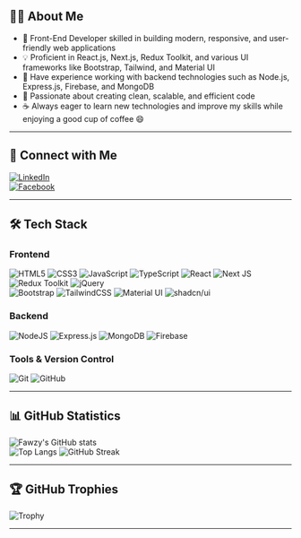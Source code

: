 ## 👨‍💻 About Me
- 🌱 Front-End Developer skilled in building modern, responsive, and user-friendly web applications  
- 💡 Proficient in React.js, Next.js, Redux Toolkit, and various UI frameworks like Bootstrap, Tailwind, and Material UI  
- 🚀 Have experience working with backend technologies such as Node.js, Express.js, Firebase, and MongoDB  
- 🎯 Passionate about creating clean, scalable, and efficient code  
- ☕ Always eager to learn new technologies and improve my skills while enjoying a good cup of coffee 😄  

---

## 🔗 Connect with Me
[![LinkedIn](https://img.shields.io/badge/LinkedIn-0077B5?style=for-the-badge&logo=linkedin&logoColor=white)](https://www.linkedin.com/in/fawzy-basuony-0592b32a6/)  
[![Facebook](https://img.shields.io/badge/Facebook-1877F2?style=for-the-badge&logo=facebook&logoColor=white)](https://www.facebook.com/)  

---

## 🛠️ Tech Stack  

### Frontend  
![HTML5](https://img.shields.io/badge/html5-%23E34F26.svg?style=for-the-badge&logo=html5&logoColor=white) 
![CSS3](https://img.shields.io/badge/css3-%231572B6.svg?style=for-the-badge&logo=css3&logoColor=white) 
![JavaScript](https://img.shields.io/badge/javascript-%23323330.svg?style=for-the-badge&logo=javascript&logoColor=%23F7DF1E) 
![TypeScript](https://img.shields.io/badge/typescript-%23007ACC.svg?style=for-the-badge&logo=typescript&logoColor=white) 
![React](https://img.shields.io/badge/react-%2320232a.svg?style=for-the-badge&logo=react&logoColor=%2361DAFB) 
![Next JS](https://img.shields.io/badge/Next-black?style=for-the-badge&logo=next.js&logoColor=white) 
![Redux Toolkit](https://img.shields.io/badge/redux_toolkit-764ABC?style=for-the-badge&logo=redux&logoColor=white) 
![jQuery](https://img.shields.io/badge/jquery-%230769AD.svg?style=for-the-badge&logo=jquery&logoColor=white)  
![Bootstrap](https://img.shields.io/badge/bootstrap-%23563D7C.svg?style=for-the-badge&logo=bootstrap&logoColor=white) 
![TailwindCSS](https://img.shields.io/badge/tailwindcss-%2338B2AC.svg?style=for-the-badge&logo=tailwind-css&logoColor=white) 
![Material UI](https://img.shields.io/badge/materialui-%230081CB.svg?style=for-the-badge&logo=mui&logoColor=white) 
![shadcn/ui](https://img.shields.io/badge/shadcn/ui-000000?style=for-the-badge&logo=radixui&logoColor=white)  

### Backend  
![NodeJS](https://img.shields.io/badge/node.js-6DA55F?style=for-the-badge&logo=node.js&logoColor=white) 
![Express.js](https://img.shields.io/badge/express.js-%23404d59.svg?style=for-the-badge&logo=express&logoColor=%2361DAFB) 
![MongoDB](https://img.shields.io/badge/MongoDB-%234ea94b.svg?style=for-the-badge&logo=mongodb&logoColor=white) 
![Firebase](https://img.shields.io/badge/firebase-%23039BE5.svg?style=for-the-badge&logo=firebase)  

### Tools & Version Control  
![Git](https://img.shields.io/badge/GIT-E44C30?style=for-the-badge&logo=git&logoColor=white) 
![GitHub](https://img.shields.io/badge/GitHub-100000?style=for-the-badge&logo=github&logoColor=white) 

 ---
## 📊 GitHub Statistics  

![Fawzy's GitHub stats](https://github-readme-stats.vercel.app/api?username=Fawzybasuony&show_icons=true&theme=radical)  
![Top Langs](https://github-readme-stats.vercel.app/api/top-langs/?username=Fawzybasuony&layout=compact&theme=radical&langs_count=8)
![GitHub Streak](https://github-readme-streak-stats.herokuapp.com/?user=Fawzybasuony&theme=radical&hide_border=false)  

---

## 🏆 GitHub Trophies  

![Trophy](https://github-profile-trophy.vercel.app/?username=Fawzybasuony&theme=radical&no-frame=false&no-bg=true&margin-w=4&row=1&column=6)  

 
---
